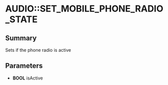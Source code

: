# AUDIO::SET_MOBILE_PHONE_RADIO_STATE

## Summary
Sets if the phone radio is active

## Parameters
* **BOOL** isActive